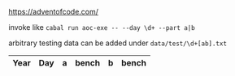 https://adventofcode.com/

invoke like `cabal run aoc-exe -- --day \d+ --part a|b`

arbitrary testing data can be added under `data/test/\d+[ab].txt`

| Year | Day | a | bench | b | bench |
| ---- | --- | - | ----- | - | ----- |
